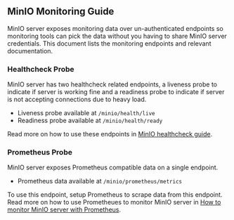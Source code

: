 ## MinIO Monitoring Guide

MinIO server exposes monitoring data over un-authenticated endpoints so monitoring tools can pick the data without you having to share MinIO server credentials. This document lists the monitoring endpoints and relevant documentation.

### Healthcheck Probe

MinIO server has two healthcheck related endpoints, a liveness probe to indicate if server is working fine and a readiness probe to indicate if server is not accepting connections due to heavy load.

- Liveness probe available at `/minio/health/live`
- Readiness probe available at `/minio/health/ready`

Read more on how to use these endpoints in [MinIO healthcheck guide](https://github.com/minio/minio/blob/master/docs/metrics/healthcheck/README.md).

### Prometheus Probe

MinIO server exposes Prometheus compatible data on a single endpoint.

- Prometheus data available at `/minio/prometheus/metrics`

To use this endpoint, setup Prometheus to scrape data from this endpoint. Read more on how to use Prometheues to monitor MinIO server in [How to monitor MinIO server with Prometheus](https://github.com/minio/cookbook/blob/master/docs/how-to-monitor-minio-with-prometheus.md).
